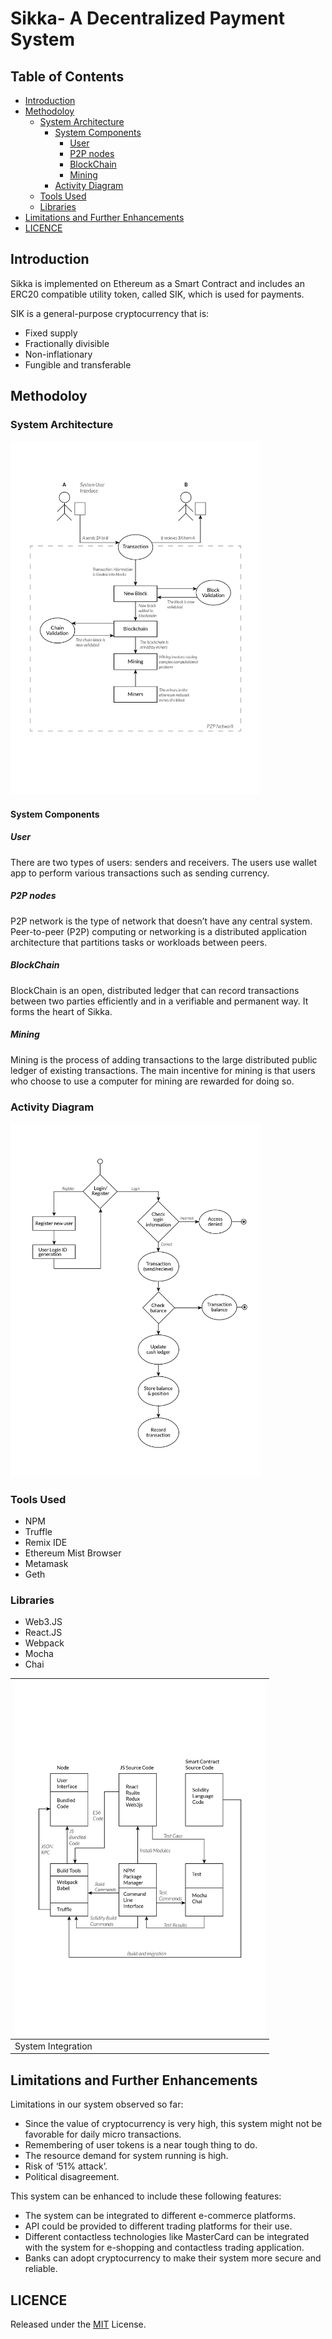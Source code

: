 # Sikka- A Decentralized Payment System

## Table of Contents
- [ Introduction ](#introduction)
- [Methodoloy](#methodoloy)
    - [System Architecture](#system-architecture)
        - [System Components](#system-components)
            - [User](#user)
            - [P2P nodes](#p2p-nodes)
            - [BlockChain](#blockchain)
            - [Mining](#mining)
        - [Activity Diagram](#activity-diagram)
    - [Tools Used](#tools-used)
    - [Libraries](#libraries)
- [Limitations and Further Enhancements](#limitations-and-further-enhancements)
- [LICENCE](#licence)


## Introduction
Sikka is implemented on Ethereum as a Smart Contract and includes an ERC20 compatible utility token, called SIK, which is used for payments.

SIK is a general-purpose cryptocurrency that is:
- Fixed supply
- Fractionally divisible
- Non-inflationary
- Fungible and transferable 

## Methodoloy

### System Architecture
<img src="res/system architecture.png" width="400"/>

#### System Components
##### User
There are two types of users: senders and receivers. The users use wallet app to perform various transactions such as sending currency.  
##### P2P nodes
P2P network is the type of network that doesn’t have any central system. Peer-to-peer (P2P) computing or networking is a distributed application architecture that partitions tasks or workloads between peers. 
##### BlockChain
BlockChain is an open, distributed ledger that can record transactions between two parties efficiently and in a verifiable and permanent way. It forms the heart of Sikka.
##### Mining
Mining is the process of adding transactions to the large distributed public ledger of existing transactions. The main incentive for mining is that users who choose to use a computer for mining are rewarded for doing so.

### Activity Diagram

<img src="res/Activity Diagram.png" width="400"/>

### Tools Used
- NPM
- Truffle
- Remix IDE
- Ethereum Mist Browser
- Metamask
- Geth

### Libraries
- Web3.JS
- React.JS
- Webpack
- Mocha
- Chai

| <img src="res/libraries.png" width="400"/> |
|---|
| System Integration  |


## Limitations and Further Enhancements
Limitations in our system observed so far:
- Since the value of cryptocurrency is very high, this system might not be favorable for daily micro transactions.
- Remembering of user tokens is a near tough thing to do.
- The resource demand for system running is high.
- Risk of ‘51% attack’.
- Political disagreement.

This system can be enhanced to include these following features:
- The system can be integrated to different e-commerce platforms.
- API could be provided to different trading platforms for their use.
- Different contactless technologies like MasterCard can be integrated with the system for e-shopping and contactless trading application.	
- Banks can adopt cryptocurrency to make their system more secure and reliable.

## LICENCE

Released under the [MIT](./LICENSE) License.<br>
